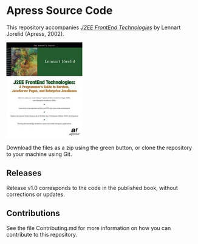 # Apress Source Code

This repository accompanies [*J2EE FrontEnd Technologies*](http://www.apress.com/9781893115965) by Lennart Jorelid (Apress, 2002).

![Cover image](9781893115965.jpg)

Download the files as a zip using the green button, or clone the repository to your machine using Git.

## Releases

Release v1.0 corresponds to the code in the published book, without corrections or updates.

## Contributions

See the file Contributing.md for more information on how you can contribute to this repository.

